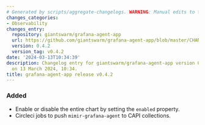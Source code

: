 ```yaml
---
# Generated by scripts/aggregate-changelogs. WARNING: Manual edits to this files will be overwritten.
changes_categories:
- Observability
changes_entry:
  repository: giantswarm/grafana-agent-app
  url: https://github.com/giantswarm/grafana-agent-app/blob/master/CHANGELOG.md#042---2024-03-13
  version: 0.4.2
  version_tag: v0.4.2
date: '2024-03-13T10:34:39'
description: Changelog entry for giantswarm/grafana-agent-app version 0.4.2, published
  on 13 March 2024, 10:34.
title: grafana-agent-app release v0.4.2
---
```


### Added
- Enable or disable the entire chart by setting the `enabled` property.
- Circleci jobs to push `mimir-grafana-agent` to CAPI collections.
